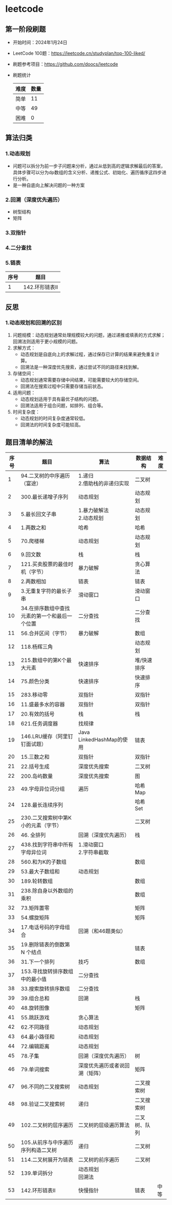# leetcode

## 第一阶段刷题

* 开始时间：2024年1月24日
* LeetCode 100题：https://leetcode.cn/studyplan/top-100-liked/
* 刷题参考项目：https://github.com/doocs/leetcode
* 刷题统计

  | 难度 | 数量 |
  |----|----|
  | 简单 | 11 |
  | 中等 | 49 |
  | 困难 | 0  |

## 算法归类
### 1.动态规划
* 问题可以拆分为前一步子问题来分析，通过从低到高的逻辑求解最后的答案，具体步骤可以分为dp数组的含义分析、递推公式、初始化、遍历循序这四步进行分析。
* 是一种自底向上解决问题的一种方案
### 2.回溯（深度优先遍历）
* 树型结构
* 矩阵
### 3.双指针

### 4.二分查找

### 5.链表

| 序号 | 题目 |
|----|--|
| 1  | 142.环形链表II |

## 反思
### 1.动态规划和回溯的区别
1. 问题规模：动态规划通常处理规模较大的问题，通过递推或填表的方式求解；回溯法则适用于更小规模的问题。
2. 求解方式：
   * 动态规划是自底向上的求解过程，通过保存已计算的结果来避免重复计算。
   * 回溯法是一种深度优先搜索，通过尝试不同的路径来找到解。
3. 存储空间：
   * 动态规划通常需要存储中间结果，可能需要较大的存储空间。
   * 回溯法在搜索过程中只需要存储当前状态。
4. 适用问题：
   * 动态规划适用于具有最优子结构的问题。
   * 回溯法适用于组合问题，如排列、组合等。
5. 时间复杂度：
   * 动态规划的时间复杂度通常较低。
   * 回溯法的时间复杂度可能较高。
  
## 题目清单的解法

| 序号 | 题目                       | 算法                    | 数据结构   | 难度 |
|----|--------------------------|-----------------------|--------|----|
| 1  | 94.二叉树的中序遍历（富途）          | 1.递归<br/>2.借助栈的非递归实现  | 二叉树    |    |
| 2  | 300.最长递增子序列              | 动态规划                  | 动态规划   |    |
| 3  | 5.最长回文子串                 | 1.暴力破解法<br/>2.动态规划    | 动态规划   |    |
| 4  | 1.两数之和                   | 哈希                    | 哈希     |    |
| 5  | 70.爬楼梯                   | 动态规划                  | 动态规划   |    |
| 6  | 9.回文数                    | 栈                     | 栈      |    |
| 7  | 121.买卖股票的最佳时机（字节）        | 暴力破解                  | 贪心算法   |    |
| 8  | 2.两数相加                   | 链表                    | 链表     |    |
| 9  | 3.无重复字符的最长子串             | 滑动窗口                  | 滑动窗口   |    |
| 10 | 34.在排序数组中查找元素的第一个和最后一个位置 | 二分查找                  | 二分查找   |    |
| 11 | 56.合并区间（字节）              | 暴力破解                  | 数组     |    |
| 12 | 118.杨辉三角                 |                       | 动态规划   |    |
| 13 | 215.数组中的第K个最大元素          | 快速排序                  | 堆/快速排序 |    |
| 14 | 75.颜色分类                  | 快速排序                  | 快速排序   |    |
| 15 | 283.移动零                  | 双指针                   | 双指针    |    |
| 16 | 11.盛最多水的容器               | 双指针                   | 双指针    |    |
| 17 | 20.有效的括号                 | 栈                     | 栈      |    |
| 18 | 621.任务调度器                | 找规律                   |        |    |
| 19 | 146.LRU缓存（阿里钉钉面试题）       | Java LinkedHashMap的使用 | 链表     |    |
| 20 | 15.三数之和                  | 双指针                   | 双指针    |    |
| 21 | 22.括号生成                  | 深度优先搜索                | 二叉树    |    |
| 22 | 200.岛屿数量                 | 深度优先搜索                | 图      |    |
| 23 | 49.字母异位词分组               | 遍历                    | 哈希Map  |    |
| 24 | 128.最长连续序列               |                       | 哈希Set  |    |
| 25 | 230.二叉搜索树中第K小的元素（字节）     |                       | 二叉树    |    |
| 26 | 46. 全排列                  | 回溯（深度优先遍历）            | 栈      |    |
| 27 | 438.找到字符串中所有字母异位词        | 1.滑动窗口<br/>2.字符串截取    |        |    |
| 28 | 560.和为K的子数组              |                       | 数组     |    |
| 29 | 53.最大子数组和                | 动态规划                  |        |    |
| 30 | 189.轮转数组                 |                       | 数组     |    |
| 31 | 238.除自身以外数组的乘积           |                       | 数组     |    |
| 32 | 73.矩阵置零                  |                       | 矩阵     |    |
| 33 | 54.螺旋矩阵                  |                       | 矩阵     |    |
| 34 | 17.电话号码的字母组合             | 回溯（和46题类似）            |        |    |
| 35 | 19.删除链表的倒数第 N 个结点        |                       | 链表     |    |
| 36 | 31.下一个排列                 | 技巧                    | 数组     |    |
| 37 | 153.寻找旋转排序数组中的最小值        | 二分查找                  |        |    |
| 38 | 33.搜索旋转排序数组              | 二分查找                  |        |    |
| 39 | 39.组合总和                  | 回溯                    | 栈      |    |
| 40 | 48.旋转图像                  |                       | 矩阵     |    |
| 41 | 55.跳跃游戏                  | 贪心算法                  |        |    |
| 42 | 62.不同路径                  | 动态规划                  |        |    |
| 43 | 64.最小路径和                 | 动态规划                  |        |    |
| 44 | 72.编辑距离                  | 动态规划                  |        |    |
| 45 | 78.子集                    | 回溯（深度优先遍历）            | 树      |    |
| 46 | 79.单词搜索                  | 深度优先遍历或者说回溯（矩阵）       | 矩阵     |    |
| 47 | 96.不同的二叉搜索树          | 动态规划                  | 二叉搜索树  |    |
| 48 | 98.验证二叉搜索树            | 递归                    | 二叉搜索树  |    |
| 49 | 102.二叉树的层序遍历         | 二叉树的层级遍历算法            | 二叉树、队列 |    |
| 50 | 105.从前序与中序遍历序列构造二叉树 | 递归                    | 二叉树    |    |
| 51 | 114.二叉树展开为链表          | 二叉树的前序遍历              | 二叉树    |    |
| 52 | 139.单词拆分                      | 动态规划<br/>回溯法          |        |    |
| 53 | 142.环形链表II                              | 快慢指针                  | 链表     | 中等 |








